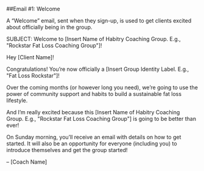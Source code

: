 ##Email #1: Welcome

A “Welcome” email, sent when they sign-up, is used to get clients excited about officially being in the group.

SUBJECT: Welcome to [Insert Name of Habitry Coaching Group. E.g., "Rockstar Fat Loss Coaching Group"]!

Hey [Client Name]!

Congratulations! You’re now officially a [Insert Group Identity Label. E.g., "Fat Loss Rockstar"]!

Over the coming months (or however long you need), we’re going to use the power of community support and habits to build a sustainable fat loss lifestyle.

And I’m really excited because this [Insert Name of Habitry Coaching Group. E.g., "Rockstar Fat Loss Coaching Group"] is going to be better than ever!

On Sunday morning, you’ll receive an email with details on how to get started. It will also be an opportunity for everyone (including you) to introduce themselves and get the group started!

– [Coach Name]

